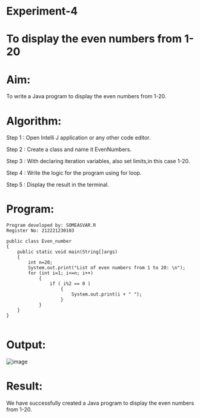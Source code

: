 # Experiment-4

# To display the even numbers from 1-20
# Aim:
  To write a Java program to display the even numbers from 1-20.
# Algorithm:
Step 1 : Open Intelli J application or any other code editor.

Step 2 : Create a class and name it EvenNumbers.

Step 3 : With declaring iteration variables, also set limits,in this case 1-20.

Step 4 : Write the logic for the program using for loop.

Step 5 : Display the result in the terminal.
# Program:
```
Program developed by: SOMEASVAR.R
Register No: 212221230103
```
```
public class Even_number
{
    public static void main(String[]args)
    {
        int n=20;
        System.out.print("List of even numbers from 1 to 20: \n");
        for (int i=1; i<=n; i++)
            {
                if ( i%2 == 0 )
                    {
                        System.out.print(i + " ");
                    }
            }
    }
}


```
# Output:
![image](https://github.com/SOMEASVAR/even-loop/assets/93434149/5c54c222-bc04-47f9-88f8-cc1c637afb99)
# Result:
 We have successfully created a Java program to display the even numbers from 1-20.
